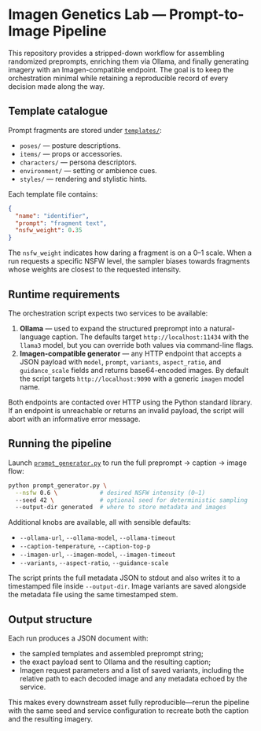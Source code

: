 # Imagen Genetics Lab — Prompt-to-Image Pipeline

This repository provides a stripped-down workflow for assembling randomized
preprompts, enriching them via Ollama, and finally generating imagery with an
Imagen-compatible endpoint. The goal is to keep the orchestration minimal while
retaining a reproducible record of every decision made along the way.

## Template catalogue

Prompt fragments are stored under [`templates/`](./templates/):

- `poses/` — posture descriptions.
- `items/` — props or accessories.
- `characters/` — persona descriptors.
- `environment/` — setting or ambience cues.
- `styles/` — rendering and stylistic hints.

Each template file contains:

```json
{
  "name": "identifier",
  "prompt": "fragment text",
  "nsfw_weight": 0.35
}
```

The `nsfw_weight` indicates how daring a fragment is on a 0–1 scale. When a run
requests a specific NSFW level, the sampler biases towards fragments whose
weights are closest to the requested intensity.

## Runtime requirements

The orchestration script expects two services to be available:

1. **Ollama** — used to expand the structured preprompt into a natural-language
   caption. The defaults target `http://localhost:11434` with the `llama3`
   model, but you can override both values via command-line flags.
2. **Imagen-compatible generator** — any HTTP endpoint that accepts a JSON
   payload with `model`, `prompt`, `variants`, `aspect_ratio`, and
   `guidance_scale` fields and returns base64-encoded images. By default the
   script targets `http://localhost:9090` with a generic `imagen` model name.

Both endpoints are contacted over HTTP using the Python standard library. If an
endpoint is unreachable or returns an invalid payload, the script will abort
with an informative error message.

## Running the pipeline

Launch [`prompt_generator.py`](./prompt_generator.py) to run the full
preprompt → caption → image flow:

```bash
python prompt_generator.py \
  --nsfw 0.6 \            # desired NSFW intensity (0–1)
  --seed 42 \             # optional seed for deterministic sampling
  --output-dir generated  # where to store metadata and images
```

Additional knobs are available, all with sensible defaults:

- `--ollama-url`, `--ollama-model`, `--ollama-timeout`
- `--caption-temperature`, `--caption-top-p`
- `--imagen-url`, `--imagen-model`, `--imagen-timeout`
- `--variants`, `--aspect-ratio`, `--guidance-scale`

The script prints the full metadata JSON to stdout and also writes it to a
timestamped file inside `--output-dir`. Image variants are saved alongside the
metadata file using the same timestamped stem.

## Output structure

Each run produces a JSON document with:

- the sampled templates and assembled preprompt string;
- the exact payload sent to Ollama and the resulting caption;
- Imagen request parameters and a list of saved variants, including the relative
  path to each decoded image and any metadata echoed by the service.

This makes every downstream asset fully reproducible—rerun the pipeline with the
same seed and service configuration to recreate both the caption and the
resulting imagery.
